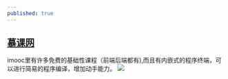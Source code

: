 ```yaml
---
published: true
---
```

## [慕课网](https://www.imooc.com)
   imooc里有许多免费的基础性课程（前端后端都有),而且有内嵌式的程序终端，可以进行简易的程序编译，增加动手能力。
   ![]({{site.baseurl}}/https://github.com/kongqiahaha/kongqi/blob/master/20180925211206.png?raw=true)
